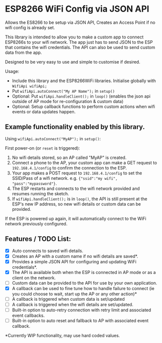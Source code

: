 # ESP8266 WiFi Config via JSON API
Allows the ES8266 to be setup via JSON API, Creates an Access Point if no wifi config is already set.

This library is intended to allow you to make a custom app to connect ESP8266s to your wifi network. The app just has to send JSON to the ESP that contains the wifi credentials. The API can also be used to send custom data from the app.

Designed to be very easy to use and simple to customise if desired.

Usage:
 - Include this library and the ESP8266WiFi libraries. Initialise globally with `WifiApi wifiApi;`
 - Put `wifiApi.autoConnect("My AP Name");` in `setup()`
 - Optional: Put `wifiApi.handleClient();` in `loop()` (enables the json api outside of AP mode for re-configuration & custom data)
 - Optional: Setup callback functions to perform custom actions when wifi events or data updates happen.
 
 
## Example functionality enabled by this library.
Using `wifiApi.autoConnect("MyAP");` in `setup()`:

First power-on (or `reset` is triggered):
 1. No wifi details stored, so an AP called "MyAP" is created.
 1. Connect a phone to the AP, your custom app can make a GET request to `192.168.4.1/config` to confirm the connection to the ESP.
 1. Your app makes a POST request to `192.168.4.1/config` to set the SSID/Pass of a wifi network. e.g. `{"ssid":"my wifi", "pass":"mypassword"}`.
 1. The ESP restarts and connects to the wifi network provided and resumes running the sketch.
 1. If  `wifiApi.handleClient();` is in `loop()`, the API is still present at the ESP's new IP address, so new wifi details or custom data can be provided.
 
If the ESP is powered up again, it will automatically connect to the WiFi network previously configured.


## Features / TODO List:
 - [x] Auto connects to saved wifi details.
 - [x] Creates an AP with a custom name if no wifi details are saved*.
 - [x] Provides a simple JSON API for configuring and updating WiFi credentials*.
 - [x] The API is available both when the ESP is connected in AP mode or as a client on the network.
 - [ ] Custom data can be provided to the API for use by your own application.
 - [x] A callback can be used to fine tune how to handle failure to connect (ie you could choose to wait, start up the AP or any other action)*
 - [ ] A callback is triggered when custom data is set/updated
 - [ ] A callback is triggered when the wifi details are set/updated.
 - [ ] Built-in option to auto-retry connection with retry limit and associated event callbacks.
 - [ ] Built-in option to auto reset and fallback to AP with associated event callback.
 
 *Currently WIP functionality, may use hard coded values.
 
